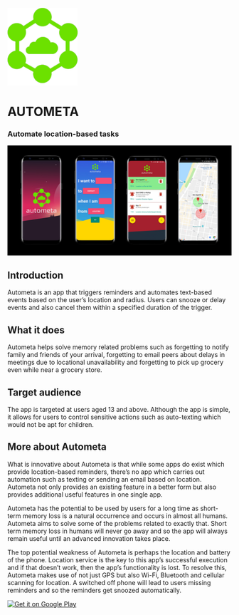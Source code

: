![img](app/src/main/res/drawable/icon.png)
# AUTOMETA
### Automate location-based tasks

![img](Screenshots/feature.jpg)

## Introduction
Autometa is an app that triggers reminders and automates text-based events based on the user’s location and radius. Users can snooze or delay events and also cancel them within a specified duration of the trigger.

## What it does
Autometa helps solve memory related problems such as forgetting to notify family and friends of your arrival, forgetting to email peers about delays in meetings due to locational unavailability and forgetting to pick up grocery even while near a grocery store.

## Target audience
The app is targeted at users aged 13 and above. Although the app is simple, it allows for users to control sensitive actions such as auto-texting which would not be apt for children.

## More about Autometa

What is innovative about Autometa is that while some apps do exist which provide location-based reminders, there’s no app which carries out automation such as texting or sending an email based on location. Autometa not only provides an existing feature in a better form but also provides additional useful features in one single app.

Autometa has the potential to be used by users for a long time as short-term memory loss is a natural occurrence and occurs in almost all humans. Autometa aims to solve some of the problems related to exactly that. Short term memory loss in humans will never go away and so the app will always remain useful until an advanced innovation takes place.

The top potential weakness of Autometa is perhaps the location and battery of the phone. Location service is the key to this app’s successful execution and if that doesn’t work, then the app’s functionality is lost. To resolve this, Autometa makes use of not just GPS but also Wi-Fi, Bluetooth and cellular scanning for location. A switched off phone will lead to users missing reminders and so the reminders get snoozed automatically. 

<a href='https://play.google.com/store/apps/details?id=com.akshaysadarangani.autometa&pcampaignid=MKT-Other-global-all-co-prtnr-py-PartBadge-Mar2515-1'><img alt='Get it on Google Play' src='https://play.google.com/intl/en_us/badges/images/generic/en_badge_web_generic.png'/></a>
